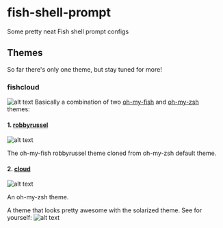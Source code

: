 # fish-shell-prompt
Some pretty neat Fish shell prompt configs

## Themes
So far there's only one theme, but stay tuned for more!
### fishcloud
![alt text](https://github.com/wcyn/fish-shell-prompt/blob/master/themes/screenshots/fish-cloud-theme.png "Fish Cloud Theme") 
Basically a combination of two [oh-my-fish](https://github.com/oh-my-fish/oh-my-fish) and [oh-my-zsh](https://github.com/robbyrussell/oh-my-zsh) themes: 
#### 1. [robbyrussel](https://github.com/oh-my-fish/theme-robbyrussell)

![alt text](https://camo.githubusercontent.com/7772c25ed16b951fda58598713a55c7df5d04750/68747470733a2f2f6261636875652e6769746875622e696f2f6f682d6d792d666973682f696d616765732f726f62627972757373656c6c2d73637265656e73686f742e706e67 "Robbyrussell theme")

The oh-my-fish robbyrussel theme cloned from oh-my-zsh default theme.

#### 2. [cloud](https://github.com/robbyrussell/oh-my-zsh/wiki/themes/#cloud)

![alt text](https://cloud.githubusercontent.com/assets/2618447/6316723/51b24944-ba00-11e4-8dcb-cb09a198523e.png "Cloud Theme")

An oh-my-zsh theme.

A theme that looks pretty awesome with the solarized theme. See for yourself:
![alt text](https://github.com/wcyn/fish-shell-prompt/blob/master/themes/screenshots/oh-my-zsh-cloud-theme.png "Cloud Theme Solarized")

